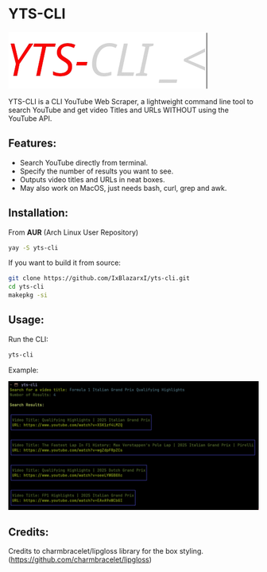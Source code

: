 # YTS-CLI

![[Logo]](yts-cli-logo.png)

YTS-CLI is a CLI YouTube Web Scraper, a lightweight command line tool to search YouTube and get video Titles and URLs WITHOUT using the YouTube API.

## Features:
- Search YouTube directly from terminal.
- Specify the number of results you want to see.
- Outputs video titles and URLs in neat boxes.
- May also work on MacOS, just needs bash, curl, grep and awk.

## Installation: 

From **AUR** (Arch Linux User Repository)

```bash
yay -S yts-cli
```

If you want to build it from source:

```bash
git clone https://github.com/IxBlazarxI/yts-cli.git
cd yts-cli
makepkg -si
```

## Usage:

Run the CLI:

```bash
yts-cli
```

Example:

![[yts-cli in action]](demo.png)

## Credits:

Credits to charmbracelet/lipgloss library for the box styling. (https://github.com/charmbracelet/lipgloss)
